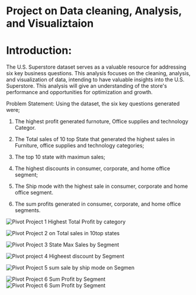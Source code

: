 # Project on Data cleaning, Analysis, and Visualiztaion
# Introduction:
The U.S. Superstore dataset serves as a valuable resource for addressing six key business questions. This analysis focuses on the cleaning, analysis, and visualization of data, intending to have valuable insights into the U.S. Superstore. This analysis will give an understanding of the store's performance and opportunities for optimization and growth.

Problem Statement:
Using the dataset, the six key questions generated were;

1. The highest profit generated furnoture, Office supplies and technology Categor.

2. The Total sales of 10 top State that generated the highest sales in Furniture, office supplies and technology categories;

3. The top 10 state with maximun sales;

4. The highest discounts in consumer, corporate, and home office segment;

5. The Ship mode with the highest sale in consumer, corporate and home office segment.

6. The sum profits generated in consumer, corporate, and home office segments.

![Pivot Project 1 Highest Total Profit by category](https://github.com/Tonyigba/Project-on-Data-cleaning-Analysis-and-Visualiztaion/assets/143624967/7e19afd1-53d8-45a4-ad12-7df7db27ef49)

![Pivot Project 2 on Total sales in 10top states](https://github.com/Tonyigba/Project-on-Data-cleaning-Analysis-and-Visualiztaion/assets/143624967/f891fa6a-7b10-4cc0-9cd3-d248d1b48b09)

![Pivot Project 3 State Max Sales by Segment](https://github.com/Tonyigba/Project-on-Data-cleaning-Analysis-and-Visualiztaion/assets/143624967/e0c05aad-a955-42ab-a65d-dc6b1b2780a8)

![Pivot project 4 Higheest discount by Segment](https://github.com/Tonyigba/Project-on-Data-cleaning-Analysis-and-Visualiztaion/assets/143624967/0b7b66b8-dfc0-4ef7-9b93-aa9a006d5ed2)

![Pivot Project 5 sum sale by ship mode on Segmen](https://github.com/Tonyigba/Project-on-Data-cleaning-Analysis-and-Visualiztaion/assets/143624967/abeec8f4-6d46-4af9-a67b-1c56a3ab1416)

![Pivot Project 6 Sum Profit by Segment](https://github.com/Tonyigba/Project-on-Data-cleaning-Analysis-and-Visualiztaion/assets/143624967/d10f6ec4-4471-4671-ba60-5e38ecfa336c)
![Pivot Project 6 Sum Profit by Segment](https://github.com/Tonyigba/Project-on-Data-cleaning-Analysis-and-Visualiztaion/assets/143624967/de266840-ab03-423c-97ff-018dc0568783)
